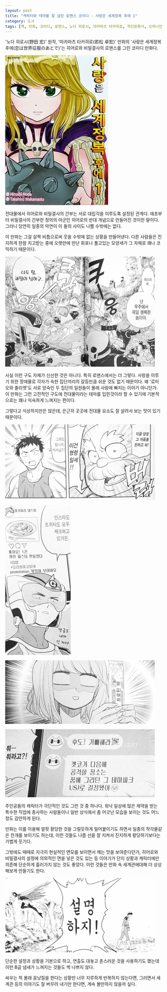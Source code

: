 ```yaml
---
layout: post
title: "캐릭터와 테마를 잘 살린 로맨스 코미디 - 사랑은 세계정복 후에 1"
category: 도서
tags: [책, 만화, 코미디, 로맨스, 노다 히로시, 마카마츠 타카히로, 학산문화사, 오피니언 리더, 서평]
---
```


'노다 히로시(野田 宏)' 원작,
'마카마츠 타카히로(若松 卓宏)' 만화의
'사랑은 세계정복 후에(恋は世界征服のあとで)'는
히어로와 비밀결사의 로맨스를 그린 코미디 만화다.

![표지](/images/koi-wa-sekaiseifuku-no-atode-1-comic-book-cover.jpg)

전대물에서 히어로와 비밀결사의 간부는 서로 대립각을 이루도록 설정된 관계다.
애초부터 비밀결사의 간부란 정의의 아군인 히어로의 반대 개념으로 만들어진 것이란 말이다.
그러니 당연히 일종의 악연이 이 둘의 사이도 나쁠 수밖에는 없다.

이 만화는 그걸 살짝 비틈으로써 웃을 수밖에 없는 상황을 만들어낸다.
다른 사람들은 진지하게 한참 치고받는 중에
오랫만에 만난 회포나 풀고있는 모양새가 그 자체로 꽤나 코믹하기 때문이다.

![6~7](/images/koi-wa-sekaiseifuku-no-atode-1-comic-book-p006-007.jpg)

사실 이런 구도 자체가 신선한 것은 아니다.
특히 로맨스에서는 더 그렇다.
사랑을 이루기 위한 장애물로 각자가 속한 집단끼리의 갈등만큼 쉬운 것도 없기 때문이다.
왜 '로미오와 줄리엣'도 서로 앙숙인 두 집단의 일원들이 몰래 사랑에 빠지는 이야기 아니던가.
이 만화는 그런 고전적인 구도에 전대물이라는 테마를 입힌것이라 할 수 있기에
기본적으로는 꽤나 익숙하게 느껴지는 편이다.

그렇다고 식상하지만은 않은데,
은근히 곳곳에 전대물 요소도 잘 살려서 보는 맛이 있기 때문이다.

![21](/images/koi-wa-sekaiseifuku-no-atode-1-comic-book-p021.jpg)

![29](/images/koi-wa-sekaiseifuku-no-atode-1-comic-book-p029.jpg)

![70](/images/koi-wa-sekaiseifuku-no-atode-1-comic-book-p070.jpg)

![112](/images/koi-wa-sekaiseifuku-no-atode-1-comic-book-p112.jpg)

주인공들의 캐릭터가 극단적인 것도 그런 것 중 하나다.
워낙 일상에 많은 제약을 받는 특수한 직업에 종사하는 사람들이니
일반 상식에서 좀 어긋난 모습을 보이는 것도 어느정도 감안하게 된다.

만화는 이를 이용해 얼핏 황당한 것을 그럴듯하게 밀어붙이기도 하면서
일종의 착각물같은 전개를 보이기도 하는데,
이런 것들도 나름 선을 잘 지켜서 진지하게 황당하기보다는 가볍게 웃기다.

그밖에도 때때로 지극히 현실적인 면모를 보이면서 깨는 맛을 보여준다던가,
히어로와 비밀결사의 설정에 의외적인 면을 넣은 것도 있는 등
이야기가 단지 상황과 캐릭터에만 의존해 단순하게 흘러가지 않는 것도 좋았다.
이런 것들은 만화 속 세계관에대해 더 상상해보게 만들기도 한다.

![40](/images/koi-wa-sekaiseifuku-no-atode-1-comic-book-p040.jpg)

단순한 설정과 상황을 기본으로 하고,
연출도 대놓고 촌스러운 것을 사용하기도 했는데
이런 B급 냄새가 느껴지는 것들도 썩 나쁘지 않다.

싸우는 척 몰래 꽁냥질을 한다는 상황만 너무 지루하게 반복하지 않는다면,
그러면서 세계관 등의 이야기도 잘 버무려 내기만 한다면,
계속 볼만하지 않을까 싶다.
